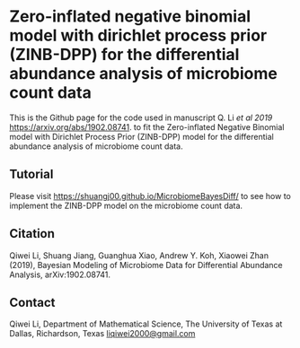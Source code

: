 # Zero-inflated negative binomial model with dirichlet process prior (ZINB-DPP) for the differential abundance analysis of microbiome count data

This is the Github page for the code used in manuscript Q. Li *et al 2019* https://arxiv.org/abs/1902.08741. to fit the Zero-inflated Negative Binomial model with Dirichlet Process Prior (ZINB-DPP) model for the differential abundance analysis of microbiome count data.

## Tutorial

Please visit https://shuangj00.github.io/MicrobiomeBayesDiff/ to see how to implement the ZINB-DPP model on the microbiome count data.

## Citation
Qiwei Li, Shuang Jiang, Guanghua Xiao, Andrew Y. Koh, Xiaowei Zhan (2019), Bayesian Modeling of Microbiome Data for Differential Abundance Analysis, arXiv:1902.08741.

## Contact 

Qiwei Li, Department of Mathematical Science, The University of Texas at Dallas, Richardson, Texas <liqiwei2000@gmail.com>
